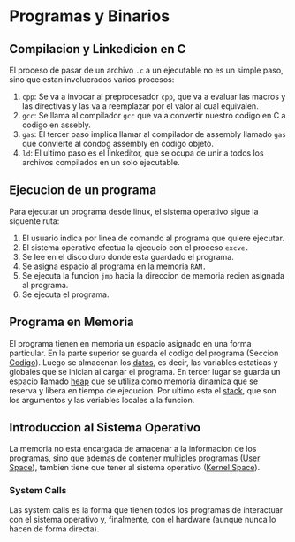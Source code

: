 # Programas y Binarios

## Compilacion y Linkedicion en C

El proceso de pasar de un archivo `.c` a un ejecutable no es un simple paso, sino que estan involucrados varios procesos:

1. `cpp`: Se va a invocar al preprocesador `cpp`, que va a evaluar las macros y las directivas y las va a reemplazar por el valor al cual equivalen.
2. `gcc`: Se llama al compilador `gcc` que va a convertir nuestro codigo en C a codigo en assebly.
3. `gas`: El tercer paso implica llamar al compilador de assembly llamado `gas` que convierte al condog assembly en codigo objeto.
4. `ld`: El ultimo paso es el linkeditor, que se ocupa de unir a todos los archivos compilados en un solo ejecutable.

## Ejecucion de un programa

Para ejecutar un programa desde linux, el sistema operativo sigue la siguente ruta:

1. El usuario indica por linea de comando al programa que quiere ejecutar.
2. El sistema operativo efectua la ejecucio con el proceso `excve.`
3. Se lee en el disco duro donde esta guardado el programa.
4. Se asigna espacio al programa en la memoria `RAM.`
5. Se ejecuta la funcion `jmp` hacia la direccion de memoria recien asignada al programa.
6. Se ejecuta el programa.

## Programa en Memoria

El programa tienen en memoria un espacio asignado en una forma particular. En la parte superior se guarda el codigo del programa (Seccion <u>Codigo</u>). Luego se almacenan los <u>datos</u>, es decir, las variables estaticas y globales que se inician al cargar el programa. En tercer lugar se guarda un espacio llamado <u>heap</u> que se utiliza como memoria dinamica que se reserva y libera en tiempo de ejecucion. Por ultimo esta el <u>stack</u>, que son los argumentos y las veriables locales a la funcion.

## Introduccion al Sistema Operativo

La memoria no esta encargada de amacenar a la informacion de los programas, sino que ademas de contener multiples programas (<u>User Space</u>), tambien tiene que tener al sistema operativo (<u>Kernel Space</u>).

### System Calls

Las system calls es la forma que tienen todos los programas de interactuar con el sistema operativo y, finalmente, con el hardware (aunque nunca lo hacen de forma directa).

































